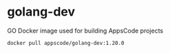 # golang-dev

GO Docker image used for building AppsCode projects

```console
docker pull appscode/golang-dev:1.20.0
```
